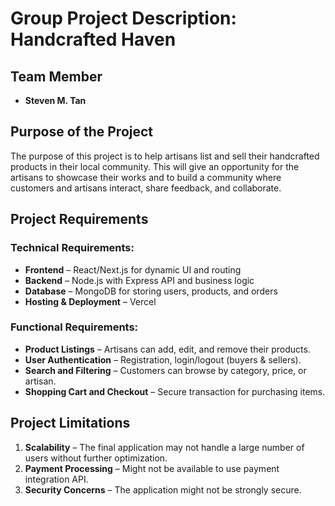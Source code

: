 # Group Project Description: Handcrafted Haven

## Team Member

- **Steven M. Tan**

## Purpose of the Project

The purpose of this project is to help artisans list and sell their handcrafted products in their local community. This will give an opportunity for the artisans to showcase their works and to build a community where customers and artisans interact, share feedback, and collaborate.

## Project Requirements

### Technical Requirements:

- **Frontend** – React/Next.js for dynamic UI and routing
- **Backend** – Node.js with Express API and business logic
- **Database** – MongoDB for storing users, products, and orders
- **Hosting & Deployment** – Vercel

### Functional Requirements:

- **Product Listings** – Artisans can add, edit, and remove their products.
- **User Authentication** – Registration, login/logout (buyers & sellers).
- **Search and Filtering** – Customers can browse by category, price, or artisan.
- **Shopping Cart and Checkout** – Secure transaction for purchasing items.

## Project Limitations

1. **Scalability** – The final application may not handle a large number of users without further optimization.
2. **Payment Processing** – Might not be available to use payment integration API.
3. **Security Concerns** – The application might not be strongly secure.
